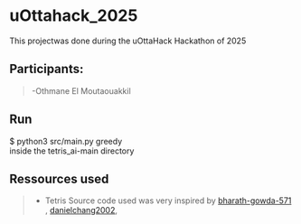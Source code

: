 # uOttahack_2025
This projectwas done during the uOttaHack Hackathon of 2025

## Participants:

> -Othmane El Moutaouakkil<br/>

## Run
 $ python3 src/main.py greedy<br/>
inside the tetris_ai-main directory

## Ressources used

> - Tetris Source code used was very inspired by [bharath-gowda-571](https://github.com/bharath-gowda-571/Tetris "Bharath Gowda") , [danielchang2002](https://github.com/danielchang2002/tetris_ai "Daniel Chang"),  

